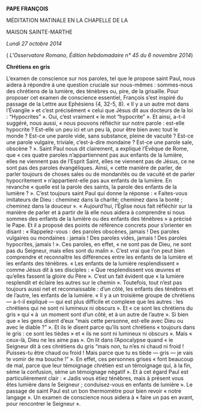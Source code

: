 **PAPE FRANÇOIS**

MÉDITATION MATINALE EN LA CHAPELLE DE LA

MAISON SAINTE-MARTHE

*Lundi 27 octobre 2014*

( *L'Osservatore Romano*, *Édition hebdomadaire n° 45 du 6 novembre 2014*)

**Chrétiens en gris**

L’examen de conscience sur nos paroles, tel que le propose saint Paul, nous aidera à répondre à une question cruciale sur nous-mêmes : sommes-nous des chrétiens de la lumière, des ténèbres ou, pire, de la grisaille. Pour proposer cet examen de conscience essentiel, François s’est inspiré du passage de la Lettre aux Ephésiens (4, 32-5, 8). « Il y a un autre mot dans l’Évangile » et c’est précisément « celui que Jésus dit aux docteurs de la loi : “Hypocrites” ». Oui, c’est vraiment « le mot “hypocrite” ». Et ainsi, a-t-il suggéré, nous aussi, « nous pouvons réfléchir sur notre parole : est-elle hypocrite ? Est-elle un peu ici et un peu là, pour être bien avec tout le monde ? Est-ce une parole vide, sans substance, pleine de vacuité ? Est-ce une parole vulgaire, triviale, c’est-à-dire mondaine ? Est-ce une parole sale, obscène ? ». Saint Paul nous dit clairement, a expliqué l’Évêque de Rome, que « ces quatre paroles n’appartiennent pas aux enfants de la lumière, elles ne viennent pas de l’Esprit Saint, elles ne viennent pas de Jésus, ce ne sont pas des paroles évangéliques. Ainsi, « cette manière de parler, de parler toujours de choses sales ou de mondanités ou de vacuité et de parler hypocritement » n’appartient-elle pas aux enfants de la lumière. En revanche « quelle est la parole des saints, la parole des enfants de la lumière ? ». C’est toujours saint Paul qui donne la réponse : « Faites-vous imitateurs de Dieu : cheminez dans la charité; cheminez dans la bonté ; cheminez dans la douceur ». « Aujourd’hui, l’Église nous fait réfléchir sur la manière de parler et à partir de là elle nous aidera à comprendre si nous sommes des enfants de la lumière ou des enfants des ténèbres » a précisé le Pape. Et il a proposé des points de référence concrets pour s’orienter en disant : « Rappelez-vous : des paroles obscènes, jamais ! Des paroles vulgaires ou mondaines : jamais ! Des paroles vides, jamais ! Des paroles hypocrites, jamais ! ». Ces paroles, en effet, « ne sont pas de Dieu, ne sont pas du Seigneur, mais elles sont du malin ». C’est vrai que l’on peut bien comprendre et reconnaître les différences entre les enfants de la lumière et les enfants des ténèbres. « Les enfants de la lumière resplendissent » comme Jésus dit à ses disciples : « Que resplendissent vos œuvres et qu’elles fassent la gloire du Père ». C’est un fait évident que « la lumière resplendit et éclaire les autres sur le chemin ». Toutefois, tout n’est pas toujours aussi net et reconnaissable : d’un côté, les enfants des ténèbres et de l’autre, les enfants de la lumière. « Il y a un troisième groupe de chrétiens — a-t-il expliqué — qui est plus difficile et complexe que les autres : les chrétiens qui ne sont ni lumineux ni obscurs ». Et « ce sont les chrétiens du gris » qui « à  un moment sont d’un côté, et à un autre de l’autre ». Si bien que « les gens disent d’eux “mais cette personne, est-elle avec Dieu ou avec le diable ?” ». Et ils le disent parce qu’ils sont chrétiens « toujours dans le gris : ce sont les tièdes » et « ils ne sont ni lumineux ni obscurs ». Mais « ceux-là, Dieu ne les aime pas ». On lit dans l’Apocalypse quand « le Seigneur dit à ces chrétiens du gris “mais non, tu n’es ni chaud ni froid ! Puisses-tu être chaud ou froid ! Mais parce que tu es tiède — gris — je vais te vomir de ma bouche !” ». En effet, ces personnes grises « font beaucoup de mal, parce que leur témoignage chrétien est un témoignage qui, à la fin, sème la confusion, sème un témoignage négatif ». Et à cet égard Paul est particulièrement clair : « Jadis vous étiez ténèbres, mais à présent vous êtes lumière dans le Seigneur ; conduisez-vous en enfants de lumière ». Le passage de saint Paul est un bon thermomètre pour bien revoir « notre langage ». Un examen de conscience nous aidera à « faire un pas en avant, pour rencontrer le Seigneur ».